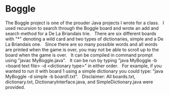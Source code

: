 # Boggle
The Boggle project is one of the prouder Java projects I wrote for a class. &nbsp;
I used recursion to search through the Boggle board and wrote an add and search method for a De La Briandais trie. &nbsp;
There are six different boards with "*" denoting a wild card and two types of dictionaries, simple and a De La Briandais one. &nbsp;
Since there are so many possible words and all words are printed when the game is over, you may not be able to scroll up to the board when the game is over. &nbsp;
It can be compiled in command prompt using "javac MyBoggle.java". &nbsp;
It can be run by typing "java MyBoggle -b &lt;board text file&gt; -d &lt;dictionary type&gt;" in either order. &nbsp;
For example, if you wanted to run it with board 1 using a simple dictionary you could type: "java MyBoggle -d simple -b board1.txt". &nbsp;
Disclaimer: All boards.txt, dictionary.txt, DictionaryInterface.java, and SimpleDictionary.java were provided.
